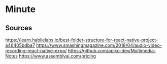 # Minute

## Sources
https://learn.habilelabs.io/best-folder-structure-for-react-native-project-a46405bdba7
https://www.smashingmagazine.com/2018/04/audio-video-recording-react-native-expo/
https://github.com/apiko-dev/Multimedia-Notes
https://www.assemblyai.com/pricing
